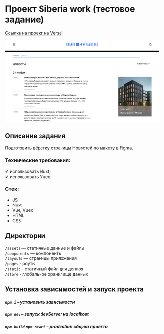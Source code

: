 # Проект Siberia work (тестовое задание)

[Ссылка на проект на Versel](https://siberia-work-nw79v5bqa-dariy-iva.vercel.app/)

<img src="./static/promo.webp" alt="promo_img" />

## Описание задания

Подготовить вёрстку страницы Новостей по [макету в Figma](https://www.figma.com/file/YEUCzto7uPK8ga0ytCQuFP/C%D0%B8%D0%B1%D0%B8%D1%80%D1%8C-%D1%80%D0%B0%D0%B1%D0%BE%D1%82%D0%B0%D0%B5%D1%82-v.2?node-id=0%3A1&t=q9J7XJDPKXf7H02z-0
).

### Технические требования:

✔ использовать Nuxt;  
✔ использовать Vuex.

### Стек:

* JS
* Nuxt
* Vue, Vuex
* HTML
* CSS

## Директории

`/assets` — статичные данные и файлы  
`/components` — компоненты  
`/layouts` — страницы приложения   
`/pages` - роуты  
`/static` - статичный файл для деплоя   
`/store` - глобальное хранилище данных

## Установка зависимостей и запуск проекта

##### `npm i` – установить зависимости

##### `npm dev` – запуск devServer на localhost

##### `npm build` `npm start` – production сборка проекта
